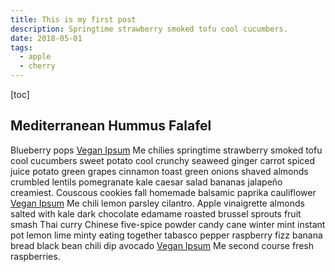 ```yaml
---
title: This is my first post
description: Springtime strawberry smoked tofu cool cucumbers.
date: 2018-05-01
tags:
  - apple
  - cherry
---
```


[toc]

## Mediterranean Hummus Falafel

Blueberry pops [Vegan Ipsum](https://duckduckgo.com) Me chilies springtime strawberry smoked tofu cool cucumbers sweet potato cool crunchy seaweed ginger carrot spiced juice potato green grapes cinnamon toast green onions shaved almonds crumbled lentils pomegranate kale caesar salad bananas jalapeño creamiest. Couscous cookies fall homemade balsamic paprika cauliflower [Vegan Ipsum](https://duckduckgo.com) Me chili lemon parsley cilantro. Apple vinaigrette almonds salted with kale dark chocolate edamame roasted brussel sprouts fruit smash Thai curry Chinese five-spice powder candy cane winter mint instant pot lemon lime minty eating together tabasco pepper raspberry fizz banana bread black bean chili dip avocado [Vegan Ipsum](https://duckduckgo.com) Me second course fresh raspberries.
